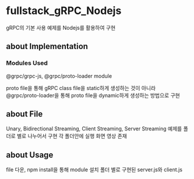 # fullstack_gRPC_Nodejs
gRPC의 기본 사용 예제를 Nodejs를 활용하여 구현

## about Implementation
### Modules Used
@grpc/grpc-js, @grpc/proto-loader module

   proto file을 통해 gRPC class file을 static하게 생성하는 것이 아니라 @grpc/proto-loader을 통해 proto file을 dynamic하게 생성하는 방법으로 구현

## about File
Unary, Bidirectional Streaming, Client Streaming, Server Streaming 예제를 폴더로 별로 나누어서 구현   각 폴더안에 실행 화면 영상 존재

## about Usage
file 다운, npm install을 통해 module 설치   폴더 별로 구현된 server.js와 client.js 
